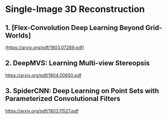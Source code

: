 # Single-Image 3D Reconstruction

## 1. [Flex-Convolution Deep Learning Beyond Grid-Worlds]
 (https://arxiv.org/pdf/1803.07289.pdf)
## 2. DeepMVS: Learning Multi-view Stereopsis
 https://arxiv.org/pdf/1804.00650.pdf
## 3. SpiderCNN: Deep Learning on Point Sets with Parameterized Convolutional Filters
 https://arxiv.org/pdf/1803.11527.pdf
